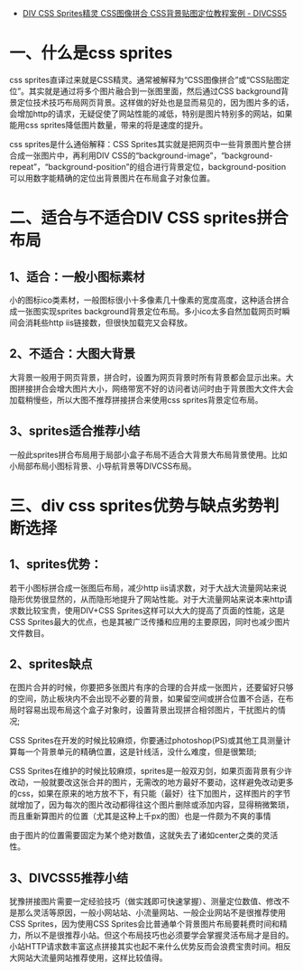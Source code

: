 

* [DIV CSS Sprites精灵 CSS图像拼合 CSS背景贴图定位教程案例 - DIVCSS5 ](http://www.divcss5.com/rumen/r767.shtml)

# 一、什么是css sprites

css sprites直译过来就是CSS精灵。通常被解释为“CSS图像拼合”或“CSS贴图定位”。其实就是通过将多个图片融合到一张图里面，然后通过CSS background背景定位技术技巧布局网页背景。这样做的好处也是显而易见的，因为图片多的话，会增加http的请求，无疑促使了网站性能的减低，特别是图片特别多的网站，如果能用css sprites降低图片数量，带来的将是速度的提升。

css sprites是什么通俗解释：CSS Sprites其实就是把网页中一些背景图片整合拼合成一张图片中，再利用DIV CSS的“background-image”，“background- repeat”，“background-position”的组合进行背景定位，background-position可以用数字能精确的定位出背景图片在布局盒子对象位置。

# 二、适合与不适合DIV CSS sprites拼合布局

## 1、适合：一般小图标素材
小的图标ico类素材，一般图标很小十多像素几十像素的宽度高度，这种适合拼合成一张图实现sprites background背景定位布局。多小ico太多自然加载网页时瞬间会消耗些http iis链接数，但很快加载完又会释放。
## 2、不适合：大图大背景
大背景一般用于网页背景，拼合时，设置为网页背景时所有背景都会显示出来。大图拼接拼合会增大图片大小，网络带宽不好的访问者访问时由于背景图大文件大会加载稍慢些，所以大图不推荐拼接拼合来使用css sprites背景定位布局。
## 3、sprites适合推荐小结
一般此sprites拼合布局用于局部小盒子布局不适合大背景大布局背景使用。比如小局部布局小图标背景、小导航背景等DIVCSS布局。

# 三、div css sprites优势与缺点劣势判断选择

## 1、sprites优势：
若干小图标拼合成一张图后布局，减少http iis请求数，对于大战大流量网站来说隐形优势很显然的，从而隐形地提升了网站性能。对于大流量网站来说本来http请求数比较宝贵，使用DIV+CSS Sprites这样可以大大的提高了页面的性能，这是CSS Sprites最大的优点，也是其被广泛传播和应用的主要原因，同时也减少图片文件数目。

## 2、sprites缺点
在图片合并的时候，你要把多张图片有序的合理的合并成一张图片，还要留好只够的空间，防止板块内不会出现不必要的背景，如果留空间或拼合位置不合适，在布局时容易出现布局这个盒子对象时，设置背景出现拼合相邻图片，干扰图片的情况;

CSS Sprites在开发的时候比较麻烦，你要通过photoshop(PS)或其他工具测量计算每一个背景单元的精确位置，这是针线活，没什么难度，但是很繁琐;

CSS Sprites在维护的时候比较麻烦，sprites是一般双刃剑，如果页面背景有少许改动，一般就要改这张合并的图片，无需改的地方最好不要动，这样避免改动更多的css，如果在原来的地方放不下，有只能（最好）往下加图片，这样图片的字节就增加了，因为每次的图片改动都得往这个图片删除或添加内容，显得稍微繁琐，而且重新算图片的位置（尤其是这种上千px的图）也是一件颇为不爽的事情

由于图片的位置需要固定为某个绝对数值，这就失去了诸如center之类的灵活性。
## 3、DIVCSS5推荐小结

犹豫拼接图片需要一定经验技巧（做实践即可快速掌握）、测量定位数值、修改不是那么灵活等原因，一般小网站站、小流量网站、一般企业网站不是很推荐使用CSS Sprites，因为使用CSS Sprites会比普通单个背景图片布局要耗费时间和精力，所以不是很推荐小站。但这个布局技巧也必须要学会掌握灵活布局才是目的。小站HTTP请求数丰富这点拼接其实也起不来什么优势反而会浪费宝贵时间。相反大网站大流量网站推荐使用，这样比较值得。
